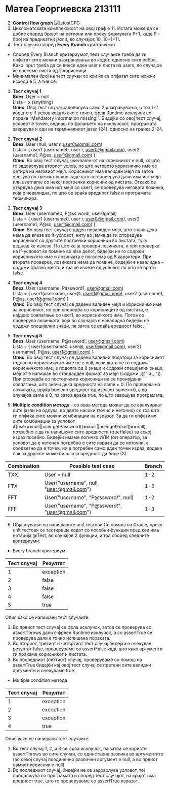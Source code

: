 # Матеа Георгиевска 213111
2. **Control flow graph**
![latestCFG](https://github.com/mateageorgievska/SI_2023_lab2_213111/assets/127094207/3dd0fc29-7258-44c2-8414-8d6a1805bb82)
3. Цикломатската комплексност на овој граф е 11. Истата може да се добие според бројот на региони или преку формулата P+1, каде P - број на предикатни јазли, во случајов 10, 10+1=11.
4.  Тест случаи според **Every Branch** критериумот
- Според Every Branch критериумот, тест случаите треба да ги опфатат сите можни разгранувања во кодот, односно сите ребра. Како input треба да се внесе еден user и листа на users, во случајов ќе внесеме листа од 2 корисници.  
- Минимален број на тест случаи со кои ќе се опфатат сите можни исходи е 5, а тие се:

1)	**Тест случај 1**  
**Влез**: User = null  
          Lista = x (anything)  
**Опис**: Овој тест случај задоволува само 2 разгранувања, и тоа 1-2 коешто е if услов којшто ако е точен, фрла Runtime исклучок со порака “Mandatory information missing!”. Бидејќи со овој тест случај, условот е точен, веднаш по фрлањето на исклучокот, програмата завршува и оди на терминалниот јазел (24), односно на гранка 2-24.

2) **Тест случај 2**  
**Влез**: User (null, user r, user0@gmail.com)  
Lista = { user1 (username0, user r, user0@gmail.com), 
               user2 (username1, P@ss, user1@gmail.com) }  
**Опис**: Во овој тест случај, username-от на корисникот е null, којшто го задоволува вториот услов, по што неговото корисничко име се сетира на неговиот мејл. Корисникот има валиден мејл па затоа влегува во третиот услов каде што се проверува дали има ист мејл или username со некој постоечки корисник од листата. Откако се утврдува дека има ист мејл со user1, се проверува неговата лозинка, која е невалидна, по што се враќа вредност false и програмата терминира.

3) **Тест случај 3**  
**Влез**: User (username0, P@ss word!, user0gmail)  
Lista = { user1 (username0, user r, user0@gmail.com), 
                user2 (username1, P@ss,  user1@gmail.com) }  
**Опис**: Во овој тест случај е даден невалиден мејл, што значи дека нема да влезе во if-условот, ниту во јамка да ги споредува корисникот со другите постоечки корисници во листата, туку веднаш ќе излезе. По што ќе ја провери лозинката, и при проверка на if-условот ќе помине во else делот, бидејќи не го содржи корисничкото име и лозинката е поголема од 8 карактери. При втората проверка, лозинката нема да помине, бидејќи е невалидна – содржи празно место и таа ќе излезе од условот по што ќе врати false.

4) **Тест случај 4**  
**Влез**: User (username, Pаssword1, user@gmail.com)  
Lista = { user1(username, user@, user0@gmail.com),
                user2 (username1, P@ss, user1@gmail.com) }  
**Опис**: Во овој тест случај се дадени валиден мејл и корисничко име за корисникот, но при споредба со корисниците од листата, е најдено совпаѓање со user1, во корисничкото име. Потоа се проверува лозинката, која во случајов е навалидна бидејќи не содржи специјални знаци, па затоа се враќа вредност false.

5) **Тест случај 5**  
**Влез**: User (username, P@ssword!, user@gmail.com)  
Lista = { user1(username0, user@, user0@gmail.com),
                user2( username1, P@ss, user1@gmail.com) }  
**Опис**: Во овој тест случај се дадени валидни податоци за корисникот (односно корисничкото име не е null, лозинката не го содржи корисничкото име, е подолга од 8 знаци и содржи специјални знаци, мејлот е напишан во стандарден формат за мејл (содржи „@“ и „.“)). При споредба со постоечките корисници не се пронајдени совпаѓања, што значи дека вредноста на same = 0. По проверка на лозинката, враќа boolean вредност од изразот same==0, а во случајов same е 0, па затоа враќа true, по што завршува програмата.


5. **Multiple condition метода** - со оваа метода можат да се евалуираат сите јазли на одлука, во двете насоки (точно и неточно) со тоа што ги опфаќа сите можни комбинации на изразот.
За да ги опфатиме сите комбинации за условот if(user==null||user.getPassword()==null||user.getEmail()==null), потребно е да ги напишеме сите вредности (true/false) за секој израз посебно. Бидејќи имаме логичко ИЛИ (or) оператор, за условот да е неточен потребно е сите изрази да се неточни, а соодветно да е точен, ни е потребен само еден точен израз, додека пак за другите може било која вредност да биде (Х).

| Combination  | Possible test case                             | Branch        | 
| ------------ | ---------------------------------------------- | ------------- |
| TXX          | User = null                                    | 1-2           |
| FTX          | User("username", null, "user@gmail.com")       | 1-2           |
| FFT          | User("username", "P@ssword!", null)            | 1-2           |
| FFF          | User("username", "P@ssword!", "user@gmail.com")| 1-3           |

6. Објаснување на напишаните unit тестови
 Со помош на Gradle, преку unit тестови се тестираше кодот со посебни функции пред кои има нотација @Test, во случајов 2 функции, и тоа според следните критериуми:
 - Every branch критериум  
 
| Тест случај | Резултат  |   
| ----------- | --------- | 
| 1           | exception | 
| 2           | false     |
| 3           | false     |
| 4           | false     |
| 5           | true      |

Опис како се напишани тест случаите:
1) Во првиот тест случај се фрла исклучок, затоа се проверува со assertThrows дали е фрлен Runtime исклучок, а со assertTrue се проверува дали е точно испишана пораката.
2) Во вториот, третиот и четвртиот тест случај бидејќи е очекуван резултат false, проверуваме со assertFalse каде што како аргументи ги праќаме корисникот и листата.
3) Во последниот (петтиот) случај, проверуваме со помош на assertTrue бидејќи кај овој тест случај се пратени сите валидни аргументи и очекуваме true.

 - Multiple condition метода  
 
 | Тест случај  | Резултат  |   
 | ------------ | --------- | 
 | 1            | exception | 
 | 2            | exception |
 | 3            | exception |
 | 4            | true      |
 
Опис како се напишани тест случаите:
1) Во тест случај 1, 2, и 3 се фрла исклучок, па затоа се користи assertThrows во сите случаи, со единствена разлика во аргументите (во секој случај поединечно различен аргумент е null, а во првиот самиот корисник е null)
2) Во последниот случај, бидејќи не се задоволува условот, тој продолжува со програмата и според тест случајот, на крајот има вредност true, што го проверуваме со assertTrue изразот.
